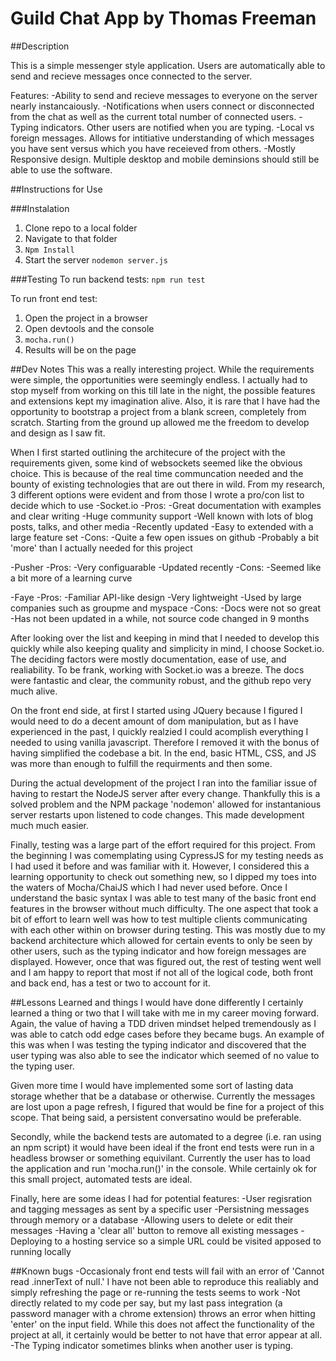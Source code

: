 # Guild Chat App by Thomas Freeman

##Description

This is a simple messenger style application. Users are automatically able to send and recieve messages once connected to the server.

Features:
-Ability to send and recieve messages to everyone on the server nearly instancaiously.
-Notifications when users connect or disconnected from the chat as well as the current total number of connected users.
-Typing indicators. Other users are notified when you are typing.
-Local vs foreign messages. Allows for intitiative understanding of which messages you have sent versus which you have receieved from others.
-Mostly Responsive design. Multiple desktop and mobile deminsions should still be able to use the software.

##Instructions for Use

###Instalation
1) Clone repo to a local folder
2) Navigate to that folder
3) `Npm Install`
4) Start the server `nodemon server.js`

###Testing
To run backend tests: 
`npm run test`

To run front end test:
1) Open the project in a browser
2) Open devtools and the console
3) `mocha.run()`
4) Results will be on the page


##Dev Notes
This was a really interesting project. While the requirements were simple, the opportunities were seemingly endless. I actually had to stop myself from working on this till late in the night, the possible 
features and extensions kept my imagination alive. Also, it is rare that I have had the opportunity to bootstrap a project from a blank screen, completely from scratch. Starting from the ground up allowed 
me the freedom to develop and design as I saw fit.

When I first started outlining the architecure of the project with the requirements given, some kind of websockets seemed like the obvious choice. This is because of the real time communcation needed and the bounty
of existing technologies that are out there in wild. From my research, 3 different options were evident and from those I wrote a pro/con list to decide which to use
-Socket.io
	-Pros:
		-Great documentation with examples and clear writing
		-Huge community support
		-Well known with lots of blog posts, talks, and other media
		-Recently updated
		-Easy to extended with a large feature set
	-Cons:
		-Quite a few open issues on github
		-Probably a bit 'more' than I actually needed for this project

-Pusher
	-Pros:
		-Very configuarable
		-Updated recently
	-Cons:
		-Seemed like a bit more of a learning curve

-Faye
	-Pros:
		-Familiar API-like design
		-Very lightweight
		-Used by large companies such as groupme and myspace
	-Cons:
		-Docs were not so great
		-Has not been updated in a while, not source code changed in 9 months

After looking over the list and keeping in mind that I needed to develop this quickly while also keeping quality and simplicity in mind, I choose Socket.io. The deciding factors were mostly documentation, ease of use, 
and realiability. To be frank, working with Socket.io was a breeze. The docs were fantastic and clear, the community robust, and the github repo very much alive.

On the front end side, at first I started using JQuery because I figured I would need to do a decent amount of dom manipulation, but as I have experienced in the past, I quickly realzied I could acomplish everything
I needed to using vanilla javascript. Therefore I removed it with the bonus of having simplified the codebase a bit. In the end, basic HTML, CSS, and JS was more than enough to fulfill the requirments and then some.

During the actual development of the project I ran into the familiar issue of having to restart the NodeJS server after every change. Thankfully this is a solved problem and the NPM package 'nodemon' allowed for 
instantanious server restarts upon listened to code changes. This made development much much easier.

Finally, testing was a large part of the effort required for this project. From the beginning I was comemplating using CypressJS for my testing needs as I had used it before and was familiar with it. However, I considered this
a learning opportunity to check out something new, so I dipped my toes into the waters of Mocha/ChaiJS which I had never used before. Once I understand the basic syntax I was able to test many of the basic front end features
in the browser without much difficulty. The one aspect that took a bit of effort to learn well was how to test multiple clients communicating with each other within on browser during testing. This was mostly due to my backend 
architecture which allowed for certain events to only be seen by other users, such as the typing indicator and how foreign messages are displayed. However, once that was figured out, the rest of testing went well and I am happy 
to report that most if not all of the logical code, both front and back end, has a test or two to account for it.


##Lessons Learned and things I would have done differently
I certainly learned a thing or two that I will take with me in my career moving forward. Again, the value of having a TDD driven mindset helped tremendously as I was able to catch odd edge cases before they became bugs. 
An example of this was when I was testing the typing indicator and discovered that the user typing was also able to see the indicator which seemed of no value to the typing user. 

Given more time I would have implemented some sort of lasting data storage whether that be a database or otherwise. Currently the messages are lost upon a page refresh, I figured that would be fine for a project of this scope.
That being said, a persistent conversatino would be preferable. 

Secondly, while the backend tests are automated to a degree (i.e. ran using an npm script) it would have been ideal if the front end tests were run in a headless browser or something equivilant. Currently the user has to 
load the application and run 'mocha.run()' in the console. While certainly ok for this small project, automated tests are ideal.

Finally, here are some ideas I had for potential features:
-User regisration and tagging messages as sent by a specific user
-Persistning messages through memory or a database
-Allowing users to delete or edit their messages
-Having a 'clear all' button to remove all existing messages
-Deploying to a hosting service so a simple URL could be visited apposed to running locally

##Known bugs
-Occasionaly front end tests will fail with an error of 'Cannot read .innerText of null.' I have not been able to reproduce this realiably and simply refreshing the page or re-running the tests seems to work
-Not directly related to my code per say, but my last pass integration (a password manager with a chrome extension) throws an error when hitting 'enter' on the input field. While this does not affect the functionality of
the project at all, it certainly would be better to not have that error appear at all.
-The Typing indicator sometimes blinks when another user is typing.

